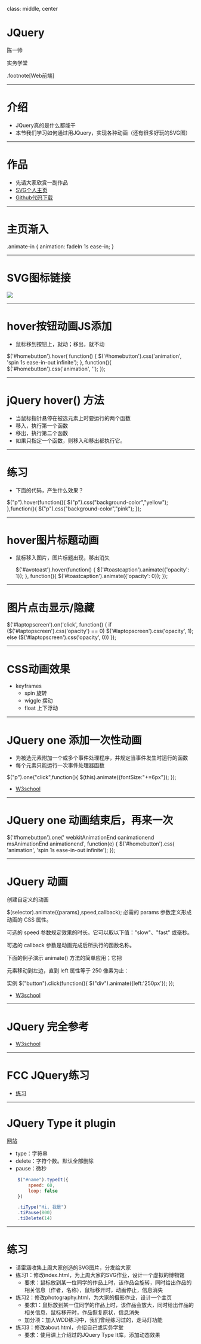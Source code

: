 class: middle, center

# JQuery

陈一帅

实务学堂

.footnote[Web前端]

---
# 介绍

- JQuery真的是什么都能干
- 本节我们学习如何通过用JQuery，实现各种动画（还有很多好玩的SVG图）

---
# 作品

- 先请大家欣赏一副作品
- [SVG个人主页](https://huangela.github.io)
- [Github代码下载](https://github.com/huangela/huangela.github.io)

---
# 主页渐入

<body class="animate-in"></body>

.animate-in {
	animation: fadeIn 1s ease-in;
}

---
# SVG图标链接

<a href="index.html"> <img id="homebutton" src="assets/img/avocado.svg"></a>

---
# hover按钮动画JS添加

- 鼠标移到按钮上，就动；移出，就不动

$('#homebutton').hover(
    function() {
		$('#homebutton').css('animation', 'spin 1s ease-in-out infinite');
		},
    function(){
		$('#homebutton').css('animation', '');
	});

---
# jQuery hover() 方法

- 当鼠标指针悬停在被选元素上时要运行的两个函数
- 移入，执行第一个函数
- 移出，执行第二个函数
- 如果只指定一个函数，则移入和移出都执行它。

---
# 练习

- 下面的代码，产生什么效果？

$("p").hover(function(){
    $("p").css("background-color","yellow");
},function(){
    $("p").css("background-color","pink");
});

---
# hover图片标题动画

- 鼠标移入图片，图片标题出现，移出消失

	$('#avotoast').hover(function() {
		$('#toastcaption').animate({'opacity': 1});
	}, function(){
		$('#toastcaption').animate({'opacity': 0});
	});

---
# 图片点击显示/隐藏

$('#laptopscreen').on('click', function() {
    if ($('#laptopscreen').css('opacity') == 0)
        $('#laptopscreen').css('opacity', 1);
    else
        ($('#laptopscreen').css('opacity', 0))
});

---
# CSS动画效果

- keyframes
  - spin 旋转
  - wiggle 摆动
  - float 上下浮动

---
# JQuery one 添加一次性动画

- 为被选元素附加一个或多个事件处理程序，并规定当事件发生时运行的函数
- 每个元素只能运行一次事件处理器函数

$("p").one("click",function(){
  $(this).animate({fontSize:"+=6px"});
});

- [W3school](https://www.w3school.com.cn/jquery/event_one.asp)

---

# JQuery one 动画结束后，再来一次

$('#homebutton').one('
        webkitAnimationEnd
        oanimationend
        msAnimationEnd
        animationend',
	function(e) {
		$('#homebutton').css(
            'animation', 'spin 1s ease-in-out infinite');
		});

---
# JQuery 动画

创建自定义的动画

$(selector).animate({params},speed,callback);
必需的 params 参数定义形成动画的 CSS 属性。

可选的 speed 参数规定效果的时长。它可以取以下值："slow"、"fast" 或毫秒。

可选的 callback 参数是动画完成后所执行的函数名称。

下面的例子演示 animate() 方法的简单应用；它把 <div> 元素移动到左边，直到 left 属性等于 250 像素为止：

实例
$("button").click(function(){
  $("div").animate({left:'250px'});
});

- [W3school](https://www.w3school.com.cn/jquery/jquery_animate.asp)

---
# JQuery 完全参考

- [W3school](https://www.w3school.com.cn/jquery/index.asp)

---
# FCC JQuery练习

- [练习](https://learn.freecodecamp.one/front-end-libraries/jquery)

---
# JQuery Type it plugin

<script src="https://cdn.jsdelivr.net/jquery.typeit/4.4.0/typeit.min.js"></script>

[网站](https://typeitjs.com/)
- type：字符串
- delete：字符个数。默认全部删除
- pause：微秒

```js
	$("#name").typeIt({
		speed: 60,
		loop: false
	})

	.tiType("Hi, 我是")
	.tiPause(800)
	.tiDelete(14)

```

---
# 练习

- 请雷涵收集上周大家创造的SVG图片，分发给大家
- 练习1：修改index.html，为上周大家的SVG作业，设计一个虚拟的博物馆
  - 要求：鼠标放到某一位同学的作品上时，该作品会旋转，同时给出作品的相关信息（作者，名称），鼠标移开时，动画停止，信息消失
- 练习2：修改photography.html，为大家的摄影作业，设计一个主页
  - 要求1：鼠标放到某一位同学的作品上时，该作品会放大，同时给出作品的相关信息，鼠标移开时，作品恢复原状，信息消失
  - 加分项：加入WDD练习中，我们曾经练习过的，走马灯功能
- 练习3：修改about.html，介绍自己或实务学堂
  - 要求：使用课上介绍过的JQuery Type It库，添加动态效果